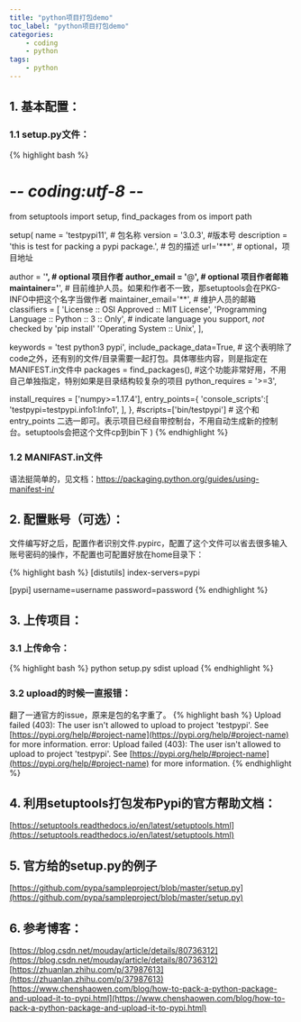 ```yaml
---
title: "python项目打包demo"
toc_label: "python项目打包demo"
categories:
    - coding
    - python
tags:
    - python
---
```

## 1. 基本配置：
### 1.1 setup.py文件：
{% highlight bash %}
# -*- coding:utf-8 -*-

from setuptools import setup, find_packages
from os import path

setup(
name = 'testpypi11', # 包名称
version = '3.0.3', #版本号
description = 'this is test for packing a pypi package.', # 包的描述
url='***', # optional，项目地址

author = '**', # optional 项目作者
author_email = '**@**', # optional 项目作者邮箱
maintainer='**', # 目前维护人员。如果和作者不一致，那setuptools会在PKG-INFO中把这个名字当做作者
maintainer_email='**', # 维护人员的邮箱
classifiers = [
'License :: OSI Approved :: MIT License',
'Programming Language :: Python :: 3 :: Only', # indicate language you support, *not* checked by 'pip install'
'Operating System :: Unix',
],

keywords = 'test python3 pypi', 
include_package_data=True, # 这个表明除了code之外，还有别的文件/目录需要一起打包。具体哪些内容，则是指定在MANIFEST.in文件中
packages = find_packages(), #这个功能非常好用，不用自己单独指定，特别如果是目录结构较复杂的项目
python_requires = '>=3',

install_requires = ['numpy>=1.17.4'],
entry_points={
'console_scripts':[
'testpypi=testpypi.info1:Info1',
],
},
#scripts=['bin/testpypi'] # 这个和entry_points 二选一即可。表示项目已经自带控制台，不用自动生成新的控制台。setuptools会把这个文件cp到bin下
)
{% endhighlight %}

### 1.2 MANIFAST.in文件
语法挺简单的，见文档：https://packaging.python.org/guides/using-manifest-in/

## 2. 配置账号（可选）：
文件编写好之后，配置作者识别文件.pypirc，配置了这个文件可以省去很多输入账号密码的操作，不配置也可配置好放在home目录下：

{% highlight bash %}
[distutils]
index-servers=pypi

[pypi]
username=username
password=password
{% endhighlight %}

## 3. 上传项目：
### 3.1 上传命令：
{% highlight bash %}
python setup.py sdist upload
{% endhighlight %}

### 3.2 upload的时候一直报错：
翻了一通官方的issue，原来是包的名字重了。
{% highlight bash %}
Upload failed (403): The user isn't allowed to upload to project 'testpypi'. See [https://pypi.org/help/#project-name](https://pypi.org/help/#project-name) for more information.
error: Upload failed (403): The user isn't allowed to upload to project 'testpypi'. See [https://pypi.org/help/#project-name](https://pypi.org/help/#project-name) for more information.
{% endhighlight %}

## 4. 利用setuptools打包发布Pypi的官方帮助文档：
[https://setuptools.readthedocs.io/en/latest/setuptools.html](https://setuptools.readthedocs.io/en/latest/setuptools.html)

## 5. 官方给的setup.py的例子
[https://github.com/pypa/sampleproject/blob/master/setup.py](https://github.com/pypa/sampleproject/blob/master/setup.py)

## 6. 参考博客：
[https://blog.csdn.net/mouday/article/details/80736312](https://blog.csdn.net/mouday/article/details/80736312)
[https://zhuanlan.zhihu.com/p/37987613](https://zhuanlan.zhihu.com/p/37987613)
[https://www.chenshaowen.com/blog/how-to-pack-a-python-package-and-upload-it-to-pypi.html](https://www.chenshaowen.com/blog/how-to-pack-a-python-package-and-upload-it-to-pypi.html)
